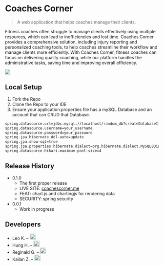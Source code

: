 # Coaches Corner
> A web application that helps coaches manage their clients.

Fitness coaches often struggle to manage clients effectively using multiple resources, which can lead to inefficiencies and lost time. Coaches Corner provides a comprehensive solution, including injury reporting and personalized coaching tools, to help coaches streamline their workflow and manage clients more efficiently. With Coaches Corner, fitness coaches can focus on delivering quality coaching, while our platform handles the administrative tasks, saving time and improving overall efficiency.

![](header.png)

## Local Setup

1. Fork the Repo
2. Clone the Repo to your IDE
3. Ensure your application.properties file has a mySQL Database and an account that can CRUD that Database.

```sh
spring.datasource.url=jdbc:mysql://localhost/random_db?createDatabaseIfNotExist=true&useSSL=false&serverTimezone=UTC&allowPublicKeyRetrieval=true
spring.datasource.username=your_username
spring.datasource.password=your_password
spring.jpa.hibernate.ddl-auto=update
spring.jpa.show-sql=true
spring.jpa.properties.hibernate.dialect=org.hibernate.dialect.MySQL8Dialect
spring.datasource.hikari.maximum-pool-size=4
```

## Release History


* 0.1.0
    * The first proper release
    * LIVE SITE: [coachescorner.me](https://www.coachescorner.me)
    * FEAT: chart.js and chartingjs for rendering data
    * SECURITY: spring security
* 0.0.1
    * Work in progress

## Developers

 - Leo K. – [<img src="https://github.githubassets.com/images/modules/logos_page/GitHub-Mark.png" alt="GitHub Logo" width="20"/>](https://github.com/karolyleo)
 - Hung H. – [<img src="https://github.githubassets.com/images/modules/logos_page/GitHub-Mark.png" alt="GitHub Logo" width="20"/>](https://github.com/Hunghho)
 - Reginald G. – [<img src="https://github.githubassets.com/images/modules/logos_page/GitHub-Mark.png" alt="GitHub Logo" width="20"/>](https://github.com/ReginaldGraham)
 - Kailan Z. – [<img src="https://github.githubassets.com/images/modules/logos_page/GitHub-Mark.png" alt="GitHub Logo" width="20"/>](https://github.com/KailanZwas)
